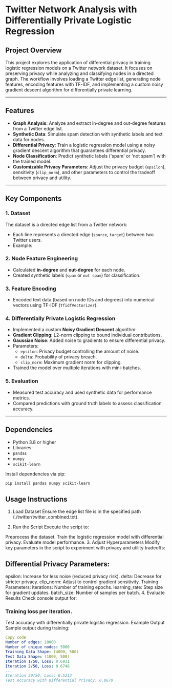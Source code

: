 # Twitter Network Analysis with Differentially Private Logistic Regression

## Project Overview
This project explores the application of differential privacy in training logistic regression models on a Twitter network dataset. It focuses on preserving privacy while analyzing and classifying nodes in a directed graph. The workflow involves loading a Twitter edge list, generating node features, encoding features with TF-IDF, and implementing a custom noisy gradient descent algorithm for differentially private learning.

---

## Features
- **Graph Analysis**: Analyze and extract in-degree and out-degree features from a Twitter edge list.
- **Synthetic Data**: Simulate spam detection with synthetic labels and text data for nodes.
- **Differential Privacy**: Train a logistic regression model using a noisy gradient descent algorithm that guarantees differential privacy.
- **Node Classification**: Predict synthetic labels ('spam' or 'not spam') with the trained model.
- **Customizable Privacy Parameters**: Adjust the privacy budget (`epsilon`), sensitivity (`clip_norm`), and other parameters to control the tradeoff between privacy and utility.

---

## Key Components
### 1. **Dataset**
The dataset is a directed edge list from a Twitter network:
- Each line represents a directed edge (`source`, `target`) between two Twitter users.
- Example:  



### 2. **Node Feature Engineering**
- Calculated **in-degree** and **out-degree** for each node.
- Created synthetic labels (`spam` or `not spam`) for classification.

### 3. **Feature Encoding**
- Encoded text data (based on node IDs and degrees) into numerical vectors using TF-IDF (`TfidfVectorizer`).

### 4. **Differentially Private Logistic Regression**
- Implemented a custom **Noisy Gradient Descent** algorithm:
- **Gradient Clipping**: L2-norm clipping to bound individual contributions.
- **Gaussian Noise**: Added noise to gradients to ensure differential privacy.
- Parameters:
  - `epsilon`: Privacy budget controlling the amount of noise.
  - `delta`: Probability of privacy breach.
  - `clip_norm`: Maximum gradient norm for clipping.
- Trained the model over multiple iterations with mini-batches.

### 5. **Evaluation**
- Measured test accuracy and used synthetic data for performance metrics.
- Compared predictions with ground truth labels to assess classification accuracy.

---

## Dependencies
- Python 3.8 or higher
- Libraries:
- `pandas`
- `numpy`
- `scikit-learn`

Install dependencies via pip:
```bash
pip install pandas numpy scikit-learn
```
## Usage Instructions
1. Load Dataset
Ensure the edge list file is in the specified path (./twitter/twitter_combined.txt).

2. Run the Script
Execute the script to:

Preprocess the dataset.
Train the logistic regression model with differential privacy.
Evaluate model performance.
3. Adjust Hyperparameters
Modify key parameters in the script to experiment with privacy and utility tradeoffs:

## Differential Privacy Parameters:
epsilon: Increase for less noise (reduced privacy risk).
delta: Decrease for stricter privacy.
clip_norm: Adjust to control gradient sensitivity.
Training Parameters:
iterations: Number of training epochs.
learning_rate: Step size for gradient updates.
batch_size: Number of samples per batch.
4. Evaluate Results
Check console output for:

### Training loss per iteration.
Test accuracy with differentially private logistic regression.
Example Output
Sample output during training:

```yaml
Copy code
Number of edges: 10000
Number of unique nodes: 5000
Training Data Shape: (4000, 500)
Test Data Shape: (1000, 500)
Iteration 1/50, Loss: 0.6931
Iteration 2/50, Loss: 0.6748
...
Iteration 50/50, Loss: 0.5213
Test Accuracy with Differential Privacy: 0.8670
```